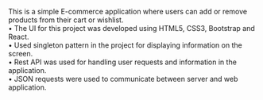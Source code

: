  This is a simple E-commerce application where users can add or remove products from their cart or wishlist.<br>
• The UI for this project was developed using HTML5, CSS3, Bootstrap and React.<br>
• Used singleton pattern in the project for displaying information on the screen.<br>
• Rest API was used for handling user requests and information in the application.<br>
• JSON requests were used to communicate between server and web application. 
